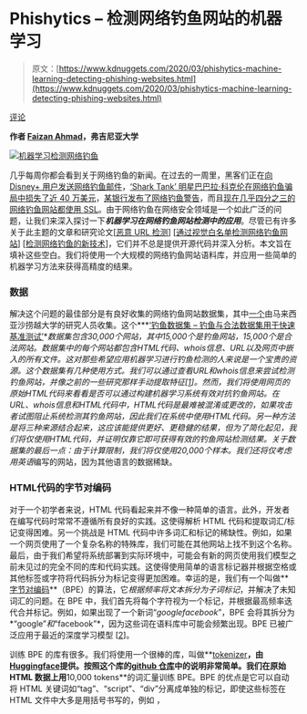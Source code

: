 # Phishytics – 检测网络钓鱼网站的机器学习

> 原文：[https://www.kdnuggets.com/2020/03/phishytics-machine-learning-detecting-phishing-websites.html](https://www.kdnuggets.com/2020/03/phishytics-machine-learning-detecting-phishing-websites.html)

[评论](#comments)

**作者 [Faizan Ahmad](http://faizanahmad.tech/)，弗吉尼亚大学**

[![机器学习检测网络钓鱼](../Images/25eb8aef7508a3c43436ef8774c205f8.png)](https://faizanahmad.tech/blog/2020/02/phishytics-machine-learning-for-phishing-websites-detection/)

几乎每周你都会看到关于网络钓鱼的新闻。在过去的一周里，黑客们正在[向 Disney+ 用户发送网络钓鱼邮件](https://www.cordcuttersnews.com/disney-hackers-are-sending-phishing-emails-heres-how-to-stay-safe/)，[‘Shark Tank’ 明星巴巴拉·科克伦在网络钓鱼骗局中损失了近 40 万美元](https://pagesix.com/2020/02/26/shark-tank-star-barbara-corcoran-loses-almost-400k-in-phishing-scam/)，[某银行发布了网络钓鱼警告](https://www.kcci.com/article/bank-issues-warning-over-phishing-attempts-and-phone-scams/31112737#)，而且[现在几乎四分之三的网络钓鱼网站都使用 SSL](https://www.helpnetsecurity.com/2020/02/26/phishing-ssl/)。由于网络钓鱼在网络安全领域是一个如此广泛的问题，让我们来深入探讨一下***机器学习在网络钓鱼网站检测中的应用***。尽管已有许多关于此主题的文章和研究论文[[恶意 URL 检测](https://arxiv.org/pdf/1701.07179.pdf)] [[通过视觉白名单检测网络钓鱼网站](https://arxiv.org/abs/1909.00300)] [[检测网络钓鱼的新技术](https://arxiv.org/pdf/1510.06501.pdf)]，它们并不总是提供开源代码并深入分析。本文旨在填补这些空白。我们将使用一个大规模的网络钓鱼网站语料库，并应用一些简单的机器学习方法来获得高精度的结果。

### 数据

解决这个问题的最佳部分是有良好收集的网络钓鱼网站数据集，其中[一个](http://www.fcsit.unimas.my/research/legit-phish-set)由马来西亚沙捞越大学的研究人员收集。这个***[‘钓鱼数据集 – 钓鱼与合法数据集用于快速基准测试’](http://www.fcsit.unimas.my/research/legit-phish-set)***数据集包含30,000个网站，其中15,000个是钓鱼网站，15,000个是合法网站。数据集中的每个网站都包含HTML代码、whois信息、URL以及网页中嵌入的所有文件。这对那些希望应用机器学习进行钓鱼检测的人来说是一个宝贵的资源。这个数据集有几种使用方式。我们可以通过查看URL和whois信息来尝试检测钓鱼网站，并像之前的一些研究那样手动提取特征[[1](https://arxiv.org/pdf/1701.07179.pdf)]。然而，我们将使用网页的原始HTML代码来看看是否可以通过构建机器学习系统有效对抗钓鱼网站。在URL、whois信息和HTML代码中，HTML代码是最难被混淆或更改的，如果攻击者试图阻止系统检测其钓鱼网站，因此我们在系统中使用HTML代码。另一种方法是将三种来源结合起来，这应该能提供更好、更稳健的结果，但为了简化起见，我们将仅使用HTML代码，并证明仅靠它即可获得有效的钓鱼网站检测结果。关于数据集的最后一点：由于计算限制，我们将仅使用20,000个样本。我们还将仅考虑用*英语*编写的网站，因为其他语言的数据稀缺。

### HTML代码的字节对编码

对于一个初学者来说，HTML 代码看起来并不像一种简单的语言。此外，开发者在编写代码时常常不遵循所有良好的实践。这使得解析 HTML 代码和提取词汇/标记变得困难。另一个挑战是 HTML 代码中许多词汇和标记的稀缺性。例如，如果一个网页使用了一个复杂名称的特殊库，我们可能在其他网站上找不到这个名称。最后，由于我们希望将系统部署到实际环境中，可能会有新的网页使用我们模型之前未见过的完全不同的库和代码实践。这使得使用简单的语言标记器并根据空格或其他标签或字符将代码拆分为标记变得更加困难。幸运的是，我们有一个叫做**[字节对编码](https://en.wikipedia.org/wiki/Byte_pair_encoding)**（BPE）的算法，它*根据频率将文本拆分为子词标记*，并解决了未知词汇的问题。在 BPE 中，我们首先将每个字符视为一个标记，并根据最高频率迭代合并标记。例如，如果出现了一个新词“*googlefacebook*”，BPE 会将其拆分为*“google”*和*“facebook”*，因为这些词在语料库中可能会频繁出现。BPE 已被广泛应用于最近的深度学习模型 [[2](https://arxiv.org/abs/1508.07909)]。

训练 BPE 的库有很多。我们将使用一个很棒的库，叫做**[tokenizer](https://github.com/huggingface/tokenizers)**，由[Huggingface](https://huggingface.co/)提供。按照这个库的[github 仓库](https://github.com/huggingface/tokenizers)中的说明非常简单。我们在原始 HTML 数据上用**10,000 tokens**的词汇量训练 BPE。BPE 的优点是它可以自动将 HTML 关键词如“tag”、“script”、“div”分离成单独的标记，即使这些标签在 HTML 文件中大多是用括号书写的，例如 <tag>，<script>。训练后，我们得到一个保存的标记器实例，我们可以用它将任何 HTML 文件标记化为单独的标记。这些标记用于机器学习模型中。

![图](../Images/53aded7e5f0ccf06b2922c1d7ec60c43.png)

图：HTML 代码中 BPE 标记的数量直方图

### TFIDF 与字节对编码

一旦我们从 HTML 文件中获取了令牌，就可以应用任何模型。然而，与现在大多数人所做的不同，我们不会使用像卷积神经网络 (CNN) 或递归神经网络 (RNN) 这样的深度学习模型。这主要是因为深度学习模型的计算复杂性和数据集相对较小。上图展示了 1000 个 HTML 文件中 BPE 令牌的直方图。我们可以看到，这些文件包含数千个令牌，其处理在像 CNN 和 RNN 这样的复杂模型中将会产生较高的计算成本。此外，对于网络钓鱼检测，令牌顺序并不是必需的。这将在查看结果时显而易见。因此，我们将简单地在 BPE 的每个令牌上应用 TFIDF 权重。

正如在之前关于 [作者归属](https://faizanahmad.tech/blog/2020/02/large-scale-authorship-attribution-machine-learning/) 的帖子中解释的那样，TFIDF 代表词频（term frequency）和逆文档频率（inverse document frequency），可以通过下面给出的公式计算。词频（tf）是文档 ***j*** 中词 ***i*** 的计数，而逆文档频率（idf）表示每个词在语料库中的稀有性和重要性。文档频率是通过统计词 ***i*** 在所有文档中出现的次数来计算的。 TF-IDF 给我们每个文档中每个词的权重，即 tf 和 idf 的乘积。

(1) ![\begin{equation*} w_{i,j} = tf_{i,j} * df_i \end{equation*}](../Images/35939d2378d3032bd22800d8f9e61f66.png)

### 机器学习分类器

为了保持简洁，我们将使用来自 scikit-learn 的 [随机森林分类器](https://scikit-learn.org/stable/modules/generated/sklearn.ensemble.RandomForestClassifier.html) (RF)。为了训练分类器，我们将数据分成 90% 的训练集和 10% 的测试集。由于我们不打算对任何超参数进行广泛调优，因此没有进行交叉验证。我们将使用 scikit-learn 实现中的随机森林的默认超参数。与需要长时间训练的深度学习模型相比，RF 在 CPU 上训练时间不到 2 分钟，并且可以展示有效的结果，下一步将展示这些结果。为了展示性能的鲁棒性，我们在数据的不同划分上训练模型 5 次，并报告平均测试结果。

### 结果

| 准确率 | 精确率 | 召回率 | F1 分数 | AUC |
| --- | --- | --- | --- | --- |
| 98.55 | 98.29 | 98.82 | 98.55 | 99.68 |

网络钓鱼网站检测结果

上表显示了在 5 次实验中对测试数据的平均结果。乍一看，这些结果似乎非常好，尤其是在没有任何超参数调整和使用简单模型的情况下。然而，这些结果并没有那么出色。该模型对两个类别的精度都达到了 98%，这意味着在检测网络钓鱼网站时，它会产生大约 2% 的假正例。这在安全上下文中是一个巨大的数字。假正例是指机器学习模型认为是网络钓鱼的网站，但实际上是合法的网站。如果用户经常遇到假正例，他们的用户体验会很差，可能不愿意再使用这个模型。此外，安全人员在处理假正例时会[遇到威胁警报疲劳](https://www.csoonline.com/article/3191379/false-positives-still-cause-alert-fatigue.html)。假正例在下方的混淆矩阵中得到了进一步量化，其中 x 轴显示实际类别，y 轴显示预测类别。尽管模型实现了很高的准确率，但仍有 11 次实例中，模型预测“网络钓鱼”的网站实际上是一个安全的网站。

| 16（假负例） | 912（真负例） | **合法** |
| --- | --- | --- |
| 920（真正例） | 11（假正例） | **网络钓鱼** |
| **网络钓鱼** | **合法** | 预测类别 |
| 实际类别 |

模型的混淆矩阵

既然我们知道模型仍然存在问题，不能直接部署它，让我们看看一个潜在的解决方案。我们将使用[接收器操作特征曲线 (ROC)](https://en.wikipedia.org/wiki/Receiver_operating_characteristic) 来查看假正例和真正例率。在下图中，可以很容易地看到，对于高达 80% 的真正例率，我们的假正例率为 0%，这可以用于决策。

![图](../Images/0ac09f5d79947d25d35c34f52f3aa575.png)

图：ROC 曲线

ROC 曲线显示，对于特定的置信度阈值（**红点**），真正例率大约为 80-90%，而假正例率接近零。为了证明这一点，让我们查看不同的置信度阈值并绘制与之相关的指标。为了应用 ***x%*** 的置信度阈值，我们将仅保留模型对网站是合法网站还是网络钓鱼网站有超过 ***x%*** 置信度的网站。当我们这样做时，我们可以识别的网络钓鱼网站的总数（真正例率）会减少，但我们的准确率会显著提高，精度也接近 100%。

![图](../Images/ac107008e1b165f321164654f1051663.png)

图：置信度阈值对准确性、TPR 和 FP 的影响

上图演示了置信度阈值对**测试准确率**、**假阳性数量**和**真正阳性率**的影响。我们可以看到，当我们使用默认阈值0.5时，我们有11个假阳性。随着我们开始提高置信度分数，真正阳性率下降，但假阳性数量变得非常低。最后，在图表的最后一点，我们的精度为零假阳性。这意味着每当我们的模型表示一个网站正在进行钓鱼时，它是***总是***准确的。然而，由于我们的真正阳性率已下降到82%，模型现在只能检测大约82%的钓鱼网站。这就是机器学习如何在网络安全中使用，通过观察假阳性和真正阳性之间的权衡。大多数时候，我们希望假阳性率极低。在这种情况下，可以采用上述方法从模型中获得有效的结果。

### 限制

在结束这篇文章之前，让我们讨论一下我们上面看到的方法的一些局限性。首先，我们的数据集相当大，但对于所有类型的钓鱼网站来说，它并不全面。在过去的几年里，可能有数百万个钓鱼网站，但数据集中仅包含15,000个。随着黑客技术的进步，新出现的钓鱼网站可能不会犯旧有的错误，这可能使得使用上述模型来检测它们变得困难。其次，由于TFIDF特征表示并未考虑代码编写的顺序，我们可能会丢失信息。这个问题在深度学习方法中不会出现，因为它们可以顺序处理序列并考虑代码的顺序。此外，由于我们使用的是原始HTML代码，攻击者可以观察模型的预测结果，并花时间尝试在代码中设计混淆，使模型失效。最后，有人可以使用现成的代码混淆工具来混淆HTML代码，这将使模型再次失效，因为它只见过普通的HTML代码文件。然而，尽管有这些局限性，机器学习仍然可以非常有效地补充钓鱼黑名单，如[Google Safe Browsing](https://safebrowsing.google.com/)使用的那种。将黑名单与机器学习系统结合，可以提供比单独依赖黑名单更好的结果。

### 开源代码

正如我在这个博客的第一篇文章中讨论的那样，我会始终开源我在博客中讨论的项目的代码。延续这一传统，这里是复制所有实验、训练自己钓鱼检测模型以及使用我预训练模型测试新网站的链接。

**Github 仓库:** [https://github.com/faizann24/phishytics-machine-learning-for-phishing](https://github.com/faizann24/phishytics-machine-learning-for-phishing)

**简介: [Faizan Ahmad](http://faizanahmad.tech/)** 目前是弗吉尼亚大学（UVA）的硕士生，并在UVA的麦金泰尔商学院担任研究助理。他将于2020年6月加入Facebook担任安全工程师。他的兴趣在于网络安全、机器学习和商业分析的交叉点，他在这些领域做了大量的研究和工业项目。

[原文](https://faizanahmad.tech/blog/2020/02/phishytics-machine-learning-for-phishing-websites-detection/) 。已获得许可转载。

**相关内容：**

+   [将数据科学应用于网络安全网络攻击与事件](/2019/09/applying-data-science-cybersecurity-network-attacks-events.html)

+   [信任与安全中的7大数据科学应用案例](/2019/12/top-7-data-science-use-cases-trust-security.html)

+   [深度伪造技术的安全风险](/2020/01/deepfakes-security-risks.html)

* * *

## 我们的前三名课程推荐

![](../Images/0244c01ba9267c002ef39d4907e0b8fb.png) 1\. [谷歌网络安全证书](https://www.kdnuggets.com/google-cybersecurity) - 快速通道进入网络安全职业。

![](../Images/e225c49c3c91745821c8c0368bf04711.png) 2\. [谷歌数据分析专业证书](https://www.kdnuggets.com/google-data-analytics) - 提升你的数据分析技能

![](../Images/0244c01ba9267c002ef39d4907e0b8fb.png) 3\. [谷歌IT支持专业证书](https://www.kdnuggets.com/google-itsupport) - 支持组织的IT工作

* * *

### 更多相关内容

+   [无需编码即可轻松从网站抓取图像](https://www.kdnuggets.com/2022/06/octoparse-scrape-images-easily-websites-nocoding-way.html)

+   [获取数据科学项目中惊人数据的10个网站](https://www.kdnuggets.com/2023/04/10-websites-get-amazing-data-data-science-projects.html)

+   [使用Eurybia检测数据漂移以确保生产ML模型质量](https://www.kdnuggets.com/2022/07/detecting-data-drift-ensuring-production-ml-model-quality-eurybia.html)

+   [检测ChatGPT、GPT3和GPT2的5个免费工具](https://www.kdnuggets.com/2023/02/5-free-tools-detecting-chatgpt-gpt3-gpt2.html)

+   [检测ChatGPT、GPT-4、Bard和Claude的10个最佳工具](https://www.kdnuggets.com/2023/05/top-10-tools-detecting-chatgpt-gpt4-bard-llms.html)

+   [每个机器学习工程师都应该掌握的5项机器学习技能…](https://www.kdnuggets.com/2023/03/5-machine-learning-skills-every-machine-learning-engineer-know-2023.html)
